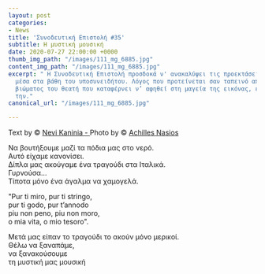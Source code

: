 ```yaml
---
layout: post
categories:
- News
title: 'Συνοδευτική Επιστολή #35'
subtitle: Η μυστική μουσική
date: 2020-07-27 22:00:00 +0000
thumb_img_path: "/images/111_mg_6885.jpg"
content_img_path: "/images/111_mg_6885.jpg"
excerpt: " Η Συνοδευτική Επιστολή προσδοκά ν' ανακαλύψει τις προεκτάσεις της εικόνας
  μέσα στα βάθη του υποσυνειδήτου. Λόγος που προτείνεται σαν ταπεινό απαύγασμα του
  βιώματος του θεατή που καταφέρνει ν’ αφηθεί στη μαγεία της εικόνας, επαναδημιουργώντας
  την."
canonical_url: "/images/111_mg_6885.jpg"

---
```

Text by © <a href="https://www.facebook.com/nevi.kaninia" target="blank">Nevi Kaninia - </a>Photo by © <a href="https://anikon.org/" target="blank">Achilles Nasios</a>

Να βουτήξουμε μαζί τα πόδια μας στο νερό.  
Αυτό είχαμε κανονίσει.  
Δίπλα μας ακούγαμε ένα τραγούδι στα Ιταλικά.  
Γυρνούσα...  
Τίποτα μόνο ένα άγαλμα να χαμογελά.

"Pur ti miro, pur ti stringo,  
pur ti godo, pur t’annodo  
piu non peno, piu non moro,  
o mia vita, o mio tesoro".

Μετά μας είπαν το τραγούδι το ακούν μόνο μερικοί.  
Θέλω να ξαναπάμε,   
να ξανακούσουμε  
τη μυστική μας μουσική